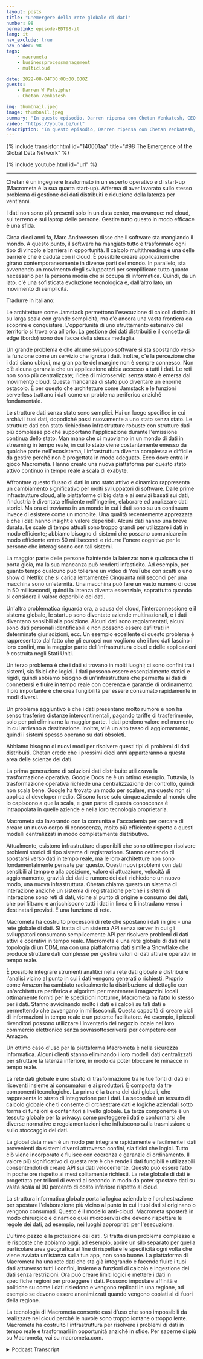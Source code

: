 ```yaml
---
layout: posts
title: "L'emergere della rete globale di dati"
number: 98
permalink: episode-EDT98-it
lang: it
nav_exclude: true
nav_order: 98
tags:
    - macrometa
    - businessprocessmanagement
    - multicloud

date: 2022-08-04T00:00:00.000Z
guests:
    - Darren W Pulsipher
    - Chetan Venkatesh

img: thumbnail.jpeg
image: thumbnail.jpeg
summary: "In questo episodio, Darren ripensa con Chetan Venkatesh, CEO di MacroMeta. Venkatesh ha una lunga esperienza nella gestione dei dati sin dai primi giorni del Grid Computing e ha avviato MacroMeta per affrontare la gestione dei dati in tutto il mondo, dalle estremità globalmente disperse ai data center e cloud."
video: "https://youtu.be/url"
description: "In questo episodio, Darren ripensa con Chetan Venkatesh, CEO di MacroMeta. Venkatesh ha una lunga esperienza nella gestione dei dati sin dai primi giorni del Grid Computing e ha avviato MacroMeta per affrontare la gestione dei dati in tutto il mondo, dalle estremità globalmente disperse ai data center e cloud."
---
```


<div>
{% include transistor.html id="140001aa" title="#98 The Emergence of the Global Data Network" %}

{% include youtube.html id="url" %}
</div>

---

Chetan è un ingegnere trasformato in un esperto operativo e di start-up (Macrometa è la sua quarta start-up). Afferma di aver lavorato sullo stesso problema di gestione dei dati distribuiti e riduzione della latenza per vent'anni.

I dati non sono più presenti solo in un data center, ma ovunque: nel cloud, sul terreno e sui laptop delle persone. Gestire tutto questo in modo efficace è una sfida.

 Circa dieci anni fa, Marc Andreessen disse che il software sta mangiando il mondo. A questo punto, il software ha mangiato tutto e trasformato ogni tipo di vincolo e barriera in opportunità. Il calcolo multithreading è una delle barriere che è caduta con il cloud. È possibile creare applicazioni che girano contemporaneamente in diverse parti del mondo. In parallelo, sta avvenendo un movimento degli sviluppatori per semplificare tutto quanto necessario per la persona media che si occupa di informatica. Quindi, da un lato, c'è una sofisticata evoluzione tecnologica e, dall'altro lato, un movimento di semplicità.

Tradurre in italiano:

Le architetture come Jamstack permettono l'esecuzione di calcoli distribuiti su larga scala con grande semplicità, ma c'è ancora una vasta frontiera da scoprire e conquistare. L'opportunità di uno sfruttamento estensivo del territorio si trova ora all'orlo. La gestione dei dati distribuiti e il concetto di edge (bordo) sono due facce della stessa medaglia.

Un grande problema è che alcune sviluppo software si sta spostando verso la funzione come un servizio che ignora i dati. Inoltre, c'è la percezione che i dati siano ubiqui, ma gran parte del margine non è sempre connesso. Non c'è alcuna garanzia che un'applicazione abbia accesso a tutti i dati. Le reti non sono più centralizzate; l'idea di microservizi senza stato è emersa dal movimento cloud. Questa mancanza di stato può diventare un enorme ostacolo. È per questo che architetture come Jamstack e le funzioni serverless trattano i dati come un problema periferico anziché fondamentale.

Le strutture dati senza stato sono semplici. Hai un luogo specifico in cui archivi i tuoi dati, dopodiché passi nuovamente a uno stato senza stato. Le strutture dati con stato richiedono infrastrutture robuste con strutture dati più complesse poiché supportano l'applicazione durante l'emissione continua dello stato. Man mano che ci muoviamo in un mondo di dati in streaming in tempo reale, in cui lo stato viene costantemente emesso da qualche parte nell'ecosistema, l'infrastruttura diventa complessa e difficile da gestire perché non è progettata in modo adeguato. Ecco dove entra in gioco Macrometa. Hanno creato una nuova piattaforma per questo stato attivo continuo in tempo reale a scala di exabyte.

Affrontare questo flusso di dati in uno stato attivo e dinamico rappresenta un cambiamento significativo per molti sviluppatori di software. Dalle prime infrastrutture cloud, alle piattaforme di big data e ai servizi basati sui dati, l'industria è diventata efficiente nell'ingerire, elaborare ed analizzare dati storici. Ma ora ci troviamo in un mondo in cui i dati sono su un continuum invece di esistere come un monolite. Una qualità recentemente apprezzata è che i dati hanno insight e valore deperibili. Alcuni dati hanno una breve durata. Le scale di tempo attuali sono troppo grandi per utilizzare i dati in modo efficiente; abbiamo bisogno di sistemi che possano comunicare in modo efficiente entro 50 millisecondi e ridurre l'onere cognitivo per le persone che interagiscono con tali sistemi.

La maggior parte delle persone fraintende la latenza: non è qualcosa che ti porta gioia, ma la sua mancanza può renderti infastidito. Ad esempio, per quanto tempo qualcuno può tollerare un video di YouTube con scatti o uno show di Netflix che si carica lentamente? Cinquanta millisecondi per una macchina sono un'eternità. Una macchina può fare un vasto numero di cose in 50 millisecondi, quindi la latenza diventa essenziale, soprattutto quando si considera il valore deperibile dei dati.

Un'altra problematica riguarda ora, a causa del cloud, l'interconnessione e il sistema globale, le startup sono diventate aziende multinazionali, e i dati diventano sensibili alla posizione. Alcuni dati sono regolamentati, alcuni sono dati personali identificabili e non possono essere esfiltrati in determinate giurisdizioni, ecc. Un esempio eccellente di questo problema è rappresentato dal fatto che gli europei non vogliono che i loro dati lascino i loro confini, ma la maggior parte dell'infrastruttura cloud e delle applicazioni è costruita negli Stati Uniti.

Un terzo problema è che i dati si trovano in molti luoghi; ci sono confini tra i sistemi, sia fisici che logici. I dati possono essere essenzialmente statici e rigidi, quindi abbiamo bisogno di un'infrastruttura che permetta ai dati di connettersi e fluire in tempo reale con coerenza e garanzie di ordinamento. Il più importante è che crea fungibilità per essere consumato rapidamente in modi diversi.

Un problema aggiuntivo è che i dati presentano molto rumore e non ha senso trasferire distanze intercontinentali, pagando tariffe di trasferimento, solo per poì eliminarne la maggior parte. I dati perdono valore nel momento in cui arrivano a destinazione. Inoltre, vi è un alto tasso di aggiornamento, quindi i sistemi spesso operano su dati obsoleti.

Abbiamo bisogno di nuovi modi per risolvere questi tipi di problemi di dati distribuiti. Chetan crede che i prossimi dieci anni apparteranno a questa area delle scienze dei dati.

La prima generazione di soluzioni dati distribuite utilizzava la trasformazione operativa. Google Docs ne è un ottimo esempio. Tuttavia, la trasformazione operativa richiede una centralizzazione del controllo, quindi non scala bene. Google ha trovato un modo per scalare, ma questo non si applica al developer medio. Ci sono forse solo cinque aziende al mondo che lo capiscono a quella scala, e gran parte di questa conoscenza è intrappolata in quelle aziende e nella loro tecnologia proprietaria.

Macrometa sta lavorando con la comunità e l'accademia per cercare di creare un nuovo corpo di conoscenza, molto più efficiente rispetto a questi modelli centralizzati in modo completamente distributivo.

Attualmente, esistono infrastrutture disponibili che sono ottime per risolvere problemi storici di tipo sistema di registrazione. Stanno cercando di spostarsi verso dati in tempo reale, ma le loro architetture non sono fondamentalmente pensate per questo. Questi nuovi problemi con dati sensibili al tempo e alla posizione, valore di attuazione, velocità di aggiornamento, gravità dei dati e rumore dei dati richiedono un nuovo modo, una nuova infrastruttura. Chetan chiama questo un sistema di interazione anziché un sistema di registrazione perché i sistemi di interazione sono reti di dati, vicine al punto di origine e consumo dei dati, che poi filtrano e arricchiscono tutti i dati in linea e li instradano verso i destinatari previsti. È una funzione di rete.

Macrometa ha costruito processori di rete che spostano i dati in giro - una rete globale di dati. Si tratta di un sistema API senza server in cui gli sviluppatori consumano semplicemente API per risolvere problemi di dati attivi e operativi in tempo reale. Macrometa è una rete globale di dati nella topologia di un CDM, ma con una piattaforma dati simile a Snowflake che produce strutture dati complesse per gestire valori di dati attivi e operativi in tempo reale.

È possibile integrare strumenti analitici nella rete dati globale e distribuire l'analisi vicino al punto in cui i dati vengono generati o richiesti. Proprio come Amazon ha cambiato radicalmente la distribuzione al dettaglio con un'architettura periferica e algoritmi per mantenere i magazzini locali ottimamente forniti per le spedizioni notturne, Macrometa ha fatto lo stesso per i dati. Stanno avvicinando molto i dati e i calcoli su tali dati e permettendo che avvengano in millisecondi. Questa capacità di creare cicli di informazioni in tempo reale è un potente facilitatore. Ad esempio, i piccoli rivenditori possono utilizzare l'inventario del negozio locale nel loro commercio elettronico senza sovrasottoscriversi per competere con Amazon.

Un ottimo caso d'uso per la piattaforma Macrometa è nella sicurezza informatica. Alcuni clienti stanno eliminando i loro modelli dati centralizzati per sfruttare la latenza inferiore, in modo da poter bloccare le minacce in tempo reale.

La rete dati globale è uno strato di trasformazione tra le tue fonti di dati e i riceventi insieme ai consumatori e ai produttori. È composta da tre componenti tecnologiche. La prima è la trama dei dati globali, che rappresenta lo strato di integrazione per i dati. La seconda è un tessuto di calcolo globale che ti consente di orchestrare dati e logiche aziendali sotto forma di funzioni e contenitori a livello globale. La terza componente è un tessuto globale per la privacy: come proteggere i dati e conformarsi alle diverse normative e regolamentazioni che influiscono sulla trasmissione o sullo stoccaggio dei dati.

La global data mesh è un modo per integrare rapidamente e facilmente i dati provenienti da sistemi diversi attraverso confini, sia fisici che logici. Tutto ciò viene incorporato e fluisce con coerenza e garanzie di ordinamento. Il valore più significativo di questa rete è che rende i dati fungibili e utilizzabili consentendoti di creare API sui dati velocemente. Questo può essere fatto in poche ore rispetto ai mesi solitamente richiesti. La rete globale di dati è progettata per trilioni di eventi al secondo in modo da poter spostare dati su vasta scala al 90 percento di costo inferiore rispetto al cloud.

La struttura informatica globale porta la logica aziendale e l'orchestrazione per spostare l'elaborazione più vicino al punto in cui i tuoi dati si originano o vengono consumati. Questo è il modello anti-cloud. Macrometa sposterà in modo chirurgico e dinamico quei microservizi che devono rispettare le regole dei dati, ad esempio, nei luoghi appropriati per l'esecuzione.

L'ultimo pezzo è la protezione dei dati. Si tratta di un problema complesso e le risposte che abbiamo oggi, ad esempio, aprire un silo separato per quella particolare area geografica al fine di rispettare le specificità ogni volta che viene avviata un'istanza sulla tua app, non sono buone. La piattaforma di Macrometa ha una rete dati che sta già integrando e facendo fluire i tuoi dati attraverso tutti i confini, insieme a funzioni di calcolo e ingestione dei dati senza restrizioni. Ora può creare limiti logici e mettere i dati in specifiche regioni per proteggere i dati. Possono impostare affinità e politiche su come i dati risiedono e vengono replicati in una regione, ad esempio se devono essere anonimizzati quando vengono copiati al di fuori della regione.

La tecnologia di Macrometa consente casi d'uso che sono impossibili da realizzare nel cloud perché le nuvole sono troppo lontane o troppo lente. Macrometa ha costruito l'infrastruttura per risolvere i problemi di dati in tempo reale e trasformarli in opportunità anziché in sfide. Per saperne di più su Macrometa, vai su macrometa.com.



<details>
<summary> Podcast Transcript </summary>

<p></p>

</details>
